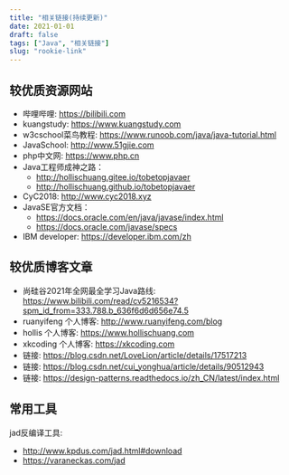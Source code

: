 ```yaml
---
title: "相关链接(持续更新)"
date: 2021-01-01
draft: false
tags: ["Java", "相关链接"]
slug: "rookie-link"
---
```


## 较优质资源网站
- 哔哩哔哩: https://bilibili.com
- kuangstudy: https://www.kuangstudy.com
- w3cschool菜鸟教程: https://www.runoob.com/java/java-tutorial.html
- JavaSchool: http://www.51gjie.com
- php中文网: https://www.php.cn
- Java工程师成神之路：
    - http://hollischuang.gitee.io/tobetopjavaer
    - http://hollischuang.github.io/tobetopjavaer
- CyC2018: http://www.cyc2018.xyz
- JavaSE官方文档：
    - https://docs.oracle.com/en/java/javase/index.html
    - https://docs.oracle.com/javase/specs
- IBM developer: https://developer.ibm.com/zh

## 较优质博客文章
- 尚硅谷2021年全网最全学习Java路线: https://www.bilibili.com/read/cv5216534?spm_id_from=333.788.b_636f6d6d656e74.5
- ruanyifeng 个人博客: http://www.ruanyifeng.com/blog
- hollis 个人博客: https://www.hollischuang.com
- xkcoding 个人博客: https://xkcoding.com
- 链接: https://blog.csdn.net/LoveLion/article/details/17517213
- 链接: https://blog.csdn.net/cui_yonghua/article/details/90512943
- 链接: https://design-patterns.readthedocs.io/zh_CN/latest/index.html

## 常用工具
jad反编译工具: 
- http://www.kpdus.com/jad.html#download
- https://varaneckas.com/jad
